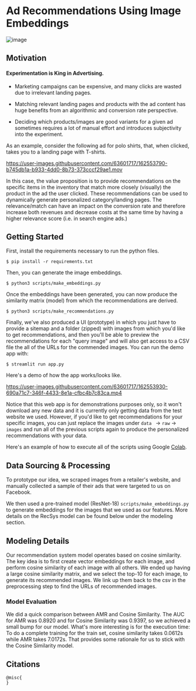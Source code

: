 # Ad Recommendations Using Image Embeddings
![image](https://www.wired.com/wp-content/uploads/2015/02/products.jpg)

## Motivation
#### Experimentation is King in Advertising.

* Marketing campaigns can be expensive, and many clicks are wasted due to irrelevant landing pages.

* Matching relevant landing pages and products with the ad content has huge benefits from an algorithmic and conversion rate perspective.

* Deciding which products/images are good variants for a given ad sometimes requires a lot of manual effort and introduces subjectivity into the experiment.

As an example, consider the following ad for polo shirts, that, when clicked, takes you to a landing page with T-shirts.

https://user-images.githubusercontent.com/63601717/162553790-b745db1a-b933-4dd0-8b73-373cccf29ae1.mov

In this case, the value proposition is to provide recommendations on the specific items in the inventory that match more closely (visually) the product in the ad the user clicked. These recommendations can be used to dynamically generate personalized category/landing pages. The relevance/match can have an impact on the conversion rate and therefore increase both revenues and decrease costs at the same time by having a higher relevance score (i.e. in search engine ads.)


## Getting Started

First, install the requirements necessary to run the python files.

```
$ pip install -r requirements.txt
```

Then, you can generate the image embeddings.

```
$ python3 scripts/make_embeddings.py
```

Once the embeddings have been generated, you can now produce the similarity matrix (model) from which the recommendations are derived.

```
$ python3 scripts/make_recommendations.py
```

Finally, we've also produced a UI (prototype) in which you just have to provide a sitemap and a folder (zipped) with images from which you'd like to get recommendations, and then you'll be able to preview the recommendations for each "query image" and will also get access to a CSV file the all of the URLs for the commended images. You can run the demo app with:

```
$ streamlit run app.py
```
Here's a demo of how the app works/looks like.

https://user-images.githubusercontent.com/63601717/162553930-690a71c7-346f-4433-8e1a-cfbc4b7c83ca.mp4

Notice that this web app is for demonstrations purposes only, so it won't download any new data and it is currently only getting data from the test website we used. However, if you'd like to get recommendations for your specific images, you can just replace the images under ```data ``` -> ```raw``` -> ```images``` and run all of the previous scripts again to produce the personalized recommendations with your data.


Here's an example of how to execute all of the scripts using Google [Colab](https://colab.research.google.com/).

## Data Sourcing & Processing
To prototype our idea, we scraped images from a retailer's website, and manually collected a sample of their ads that were targeted to us on Facebook. 

We then used a pre-trained model (ResNet-18) `scripts/make_embeddings.py` to generate embeddings for the images that we used as our features. More details on the RecSys model can be found below under the modeling section.

## Modeling Details

Our recommendation system model operates based on cosine similarity. The key idea is to first create vector embeddings for each image, and perform cosine similarity of each image with all others. We ended up having a large cosine similarity matrix, and we select the top-10 for each image, to generate its recommended images. We link up them back to the csv in the preprocessing step to find the URLs of recommended images.

### Model Evaluation

We did a quick comparison between AMR and Cosine Similarity. The AUC for AMR was 0.8920 and for Cosine Similarity was 0.9397, so we achieved a small bump for our model. What's more interesting is for the execution time: To do a complete training for the train set, cosine similarity takes 0.0612s while AMR takes 7.0172s. That provides some rationale for us to stick with the Cosine Similarity model.



## Citations

```
@misc{
}

```
